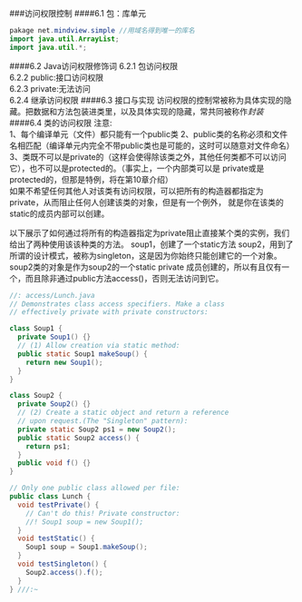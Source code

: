 ###访问权限控制
####6.1 包：库单元
```java
pakage net.mindview.simple //用域名得到唯一的库名
import java.util.ArrayList;
import java.util.*;
```
####6.2 Java访问权限修饰词
6.2.1 包访问权限  
6.2.2 public:接口访问权限  
6.2.3 private:无法访问  
6.2.4 继承访问权限
####6.3 接口与实现
访问权限的控制常被称为具体实现的隐藏。把数据和方法包装进类里，以及具体实现的隐藏，常共同被称作*封装*
####6.4 类的访问权限
注意:  
1、每个编译单元（文件）都只能有一个public类
2、public类的名称必须和文件名相匹配（编译单元内完全不带public类也是可能的，这时可以随意对文件命名）  
3、类既不可以是private的（这样会使得除该类之外，其他任何类都不可以访问它），也不可以是protected的。（事实上，一个内部类可以是
private或是protected的，但那是特例，将在第10章介绍）  
如果不希望任何其他人对该类有访问权限，可以把所有的构造器都指定为private，从而阻止任何人创建该类的对象，但是有一个例外，
就是你在该类的static的成员内部可以创建。  
  
  
以下展示了如何通过将所有的构造器指定为private阻止直接某个类的实例，我们给出了两种使用该该种类的方法。
soup1，创建了一个static方法
soup2，用到了所谓的设计模式，被称为singleton，这是因为你始终只能创建它的一个对象。soup2类的对象是作为soup2的一个static private
成员创建的，所以有且仅有一个，而且除非通过public方法access()，否则无法访问到它。  
```java
//: access/Lunch.java
// Demonstrates class access specifiers. Make a class
// effectively private with private constructors:

class Soup1 {
  private Soup1() {}
  // (1) Allow creation via static method:
  public static Soup1 makeSoup() {
    return new Soup1();
  }
}

class Soup2 {
  private Soup2() {}
  // (2) Create a static object and return a reference
  // upon request.(The "Singleton" pattern):
  private static Soup2 ps1 = new Soup2();
  public static Soup2 access() {
    return ps1;
  }
  public void f() {}
}

// Only one public class allowed per file:
public class Lunch {
  void testPrivate() {
    // Can't do this! Private constructor:
    //! Soup1 soup = new Soup1();
  }
  void testStatic() {
    Soup1 soup = Soup1.makeSoup();
  }
  void testSingleton() {
    Soup2.access().f();
  }
} ///:~
```

